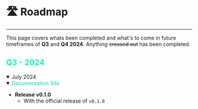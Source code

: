 # 🛣️ Roadmap

---

This page covers whats been completed and what's to come in future timeframes of **Q3** and **Q4 2024**. Anything ~~crossed out~~ has been completed. 

## **<span style="color:#00FFA3">Q3 - 2024</span>**

<details open>
  <summary>July 2024</summary>

  <details open>
    <summary>
      <span style="color:#00D4C1">Documentation Site</span>
    </summary>

  - **Release v0.1.0**
    - With the official release of `v0.1.0`

  </details>

</details>
